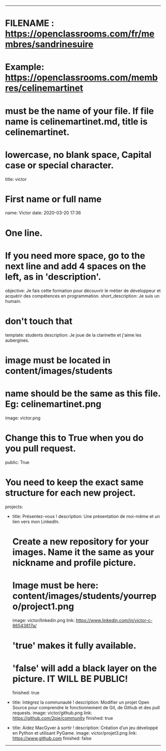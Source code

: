 ---

# FILENAME : https://openclassrooms.com/fr/membres/sandrinesuire
# Example: https://openclassrooms.com/membres/celinemartinet
# must be the name of your file. If file name is celinemartinet.md, title is celinemartinet.
# lowercase, no blank space, Capital case or special character.
title: victor

# First name or full name
name: Victor
date: 2020-03-20 17:36

# One line.
# If you need more space, go to the next line and add 4 spaces on the left, as in 'description'.
objective: Je fais cette formation pour découvrir le métier de développeur et acquérir des compétences en programmation.
short_description: Je suis un humain.

# don't touch that
template: students
description: Je joue de la clarinette et j'aime les aubergines.

# image must be located in content/images/students
# name should be the same as this file. Eg: celinemartinet.png
image: victor.png

# Change this to True when you do you pull request.
public: True

# You need to keep the exact same structure for each new project.
projects:
  - title: Présentez-vous !
    description: Une présentation de moi-même et un lien vers mon LinkedIn.
    # Create a new repository for your images. Name it the same as your nickname and profile picture.
    # Image must be here: content/images/students/yourrepo/project1.png
    image: victor/linkedin.png
    link: https://www.linkedin.com/in/victor-c-86543817a/
    # 'true' makes it fully available.
    # 'false' will add a black layer on the picture. IT WILL BE PUBLIC!
    finished: true

  - title: Intégrez la communauté !
    description: Modifier un projet Open Source pour comprendre le fonctionnement de Git, de Github et des pull requests. 
    image: victor/github.png
    link: https://github.com/2pie/community
    finished: true

  - title: Aidez MacGyver à sortir !
    description: Création d’un jeu développé en Python et utilisant PyGame.
    image: victor/projet3.png
    link: https://www.github.com
    finished: false

---